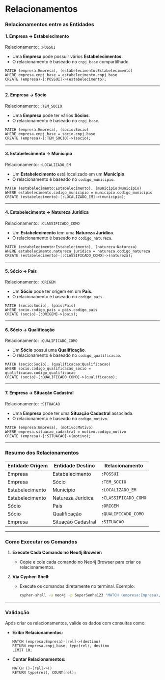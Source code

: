 # Relacionamentos 

### **Relacionamentos entre as Entidades**

#### **1. Empresa -> Estabelecimento**
Relacionamento: `:POSSUI`  
- Uma **Empresa** pode possuir vários **Estabelecimentos**.
- O relacionamento é baseado no `cnpj_base` compartilhado.

```cypher
MATCH (empresa:Empresa), (estabelecimento:Estabelecimento)
WHERE empresa.cnpj_base = estabelecimento.cnpj_base
CREATE (empresa)-[:POSSUI]->(estabelecimento);
```

---

#### **2. Empresa -> Sócio**
Relacionamento: `:TEM_SOCIO`  
- Uma **Empresa** pode ter vários **Sócios**.
- O relacionamento é baseado no `cnpj_base`.

```cypher
MATCH (empresa:Empresa), (socio:Socio)
WHERE empresa.cnpj_base = socio.cnpj_base
CREATE (empresa)-[:TEM_SOCIO]->(socio);
```

---

#### **3. Estabelecimento -> Município**
Relacionamento: `:LOCALIZADO_EM`  
- Um **Estabelecimento** está localizado em um **Município**.
- O relacionamento é baseado no `codigo_municipio`.

```cypher
MATCH (estabelecimento:Estabelecimento), (municipio:Municipio)
WHERE estabelecimento.codigo_municipio = municipio.codigo_municipio
CREATE (estabelecimento)-[:LOCALIZADO_EM]->(municipio);
```

---

#### **4. Estabelecimento -> Natureza Jurídica**
Relacionamento: `:CLASSIFICADO_COMO`  
- Um **Estabelecimento** tem uma **Natureza Jurídica**.
- O relacionamento é baseado no `codigo_natureza`.

```cypher
MATCH (estabelecimento:Estabelecimento), (natureza:Natureza)
WHERE estabelecimento.natureza_juridica = natureza.codigo_natureza
CREATE (estabelecimento)-[:CLASSIFICADO_COMO]->(natureza);
```

---

#### **5. Sócio -> País**
Relacionamento: `:ORIGEM`  
- Um **Sócio** pode ter origem em um **País**.
- O relacionamento é baseado no `codigo_pais`.

```cypher
MATCH (socio:Socio), (pais:Pais)
WHERE socio.codigo_pais = pais.codigo_pais
CREATE (socio)-[:ORIGEM]->(pais);
```

---

#### **6. Sócio -> Qualificação**
Relacionamento: `:QUALIFICADO_COMO`  
- Um **Sócio** possui uma **Qualificação**.
- O relacionamento é baseado no `codigo_qualificacao`.

```cypher
MATCH (socio:Socio), (qualificacao:Qualificacao)
WHERE socio.codigo_qualificacao_socio = qualificacao.codigo_qualificacao
CREATE (socio)-[:QUALIFICADO_COMO]->(qualificacao);
```

---

#### **7. Empresa -> Situação Cadastral**
Relacionamento: `:SITUACAO`  
- Uma **Empresa** pode ter uma **Situação Cadastral** associada.
- O relacionamento é baseado no `codigo_motivo`.

```cypher
MATCH (empresa:Empresa), (motivo:Motivo)
WHERE empresa.situacao_cadastral = motivo.codigo_motivo
CREATE (empresa)-[:SITUACAO]->(motivo);
```

---

### **Resumo dos Relacionamentos**

| **Entidade Origem**  | **Entidade Destino**  | **Relacionamento**     |
|-----------------------|-----------------------|-------------------------|
| Empresa               | Estabelecimento      | `:POSSUI`              |
| Empresa               | Sócio                | `:TEM_SOCIO`           |
| Estabelecimento       | Município            | `:LOCALIZADO_EM`       |
| Estabelecimento       | Natureza Jurídica    | `:CLASSIFICADO_COMO`   |
| Sócio                 | País                 | `:ORIGEM`              |
| Sócio                 | Qualificação         | `:QUALIFICADO_COMO`    |
| Empresa               | Situação Cadastral   | `:SITUACAO`            |

---

### **Como Executar os Comandos**
1. **Execute Cada Comando no Neo4j Browser:**
   - Copie e cole cada comando no Neo4j Browser para criar os relacionamentos.

2. **Via Cypher-Shell:**
   - Execute os comandos diretamente no terminal. Exemplo:
     ```bash
     cypher-shell -u neo4j -p SuperSenha123 "MATCH (empresa:Empresa), (estabelecimento:Estabelecimento) WHERE empresa.cnpj_base = estabelecimento.cnpj_base CREATE (empresa)-[:POSSUI]->(estabelecimento);"
     ```

---

### **Validação**
Após criar os relacionamentos, valide os dados com consultas como:

- **Exibir Relacionamentos:**
   ```cypher
   MATCH (empresa:Empresa)-[rel]->(destino)
   RETURN empresa.cnpj_base, type(rel), destino
   LIMIT 10;
   ```

- **Contar Relacionamentos:**
   ```cypher
   MATCH ()-[rel]->()
   RETURN type(rel), COUNT(rel);
   ```
